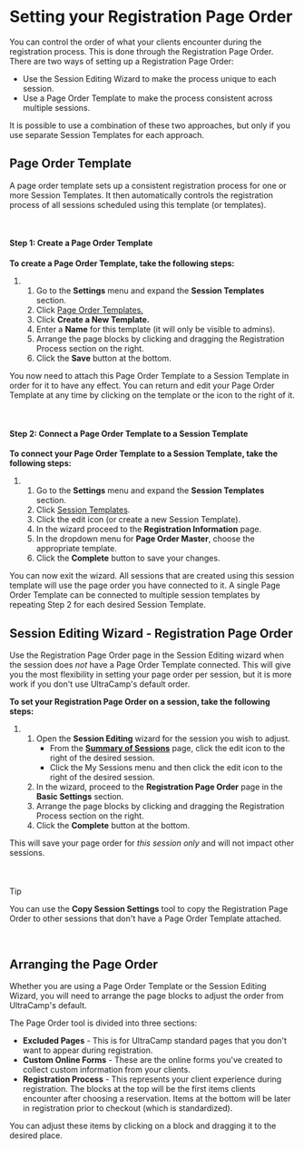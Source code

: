 # Setting your Registration Page Order
You can control the order of what your clients encounter during the registration process. This is done through the Registration Page Order. There are two ways of setting up a Registration Page Order:


* Use the Session Editing Wizard to make the process unique to each session.
* Use a Page Order Template to make the process consistent across multiple sessions.


It is possible to use a combination of these two approaches, but only if you use separate Session Templates for each approach.


## 


## Page Order Template


A page order template sets up a consistent registration process for one or more Session Templates. It then automatically controls the registration process of all sessions scheduled using this template (or templates).


 


#### Step 1: Create a Page Order Template


**To create a Page Order Template, take the following steps:**


1. 1. Go to the **Settings** menu and expand the **Session Templates** section.
	2. Click [Page Order Templates.](https://www.ultracamp.com/admin/Config/pageOrderMastersList.aspx)
	3. Click **Create a New Template.**
	4. Enter a **Name** for this template (it will only be visible to admins).
	5. Arrange the page blocks by clicking and dragging the Registration Process section on the right.
	6. Click the **Save** button at the bottom.


You now need to attach this Page Order Template to a Session Template in order for it to have any effect. You can return and edit your Page Order Template at any time by clicking on the template or the icon to the right of it.


 


#### Step 2: Connect a Page Order Template to a Session Template


**To connect your Page Order Template to a Session Template, take the following steps:**


1. 1. Go to the **Settings** menu and expand the **Session Templates** section.
	2. Click [Session Templates](https://www.ultracamp.com/admin/Config/sessiontemplates.aspx).
	3. Click the edit icon (or create a new Session Template).
	4. In the wizard proceed to the **Registration Information** page.
	5. In the dropdown menu for **Page Order Master**, choose the appropriate template.
	6. Click the **Complete** button to save your changes.


You can now exit the wizard. All sessions that are created using this session template will use the page order you have connected to it. A single Page Order Template can be connected to multiple session templates by repeating Step 2 for each desired Session Template.


## 


## Session Editing Wizard - Registration Page Order


Use the Registration Page Order page in the Session Editing wizard when the session does *not* have a Page Order Template connected. This will give you the most flexibility in setting your page order per session, but it is more work if you don't use UltraCamp's default order.


**To set your Registration Page Order on a session, take the following steps:**


1. 1. Open the **Session Editing** wizard for the session you wish to adjust.
		* From the [**Summary of Sessions**](https://www.ultracamp.com/Admin/scheduling/sessions.aspx) page, click the edit icon to the right of the desired session.
		* Click the My Sessions menu and then click the edit icon to the right of the desired session.
	2. In the wizard, proceed to the **Registration Page Order** page in the **Basic Settings** section.
	3. Arrange the page blocks by clicking and dragging the Registration Process section on the right.
	4. Click the **Complete** button at the bottom.


This will save your page order for *this session only* and will not impact other sessions.


 



#### 
 Tip


You can use the **Copy Session Settings** tool to copy the Registration Page Order to other sessions that don't have a Page Order Template attached.


 



## 


## Arranging the Page Order


Whether you are using a Page Order Template or the Session Editing Wizard, you will need to arrange the page blocks to adjust the order from UltraCamp's default.


The Page Order tool is divided into three sections:


* **Excluded Pages** - This is for UltraCamp standard pages that you don't want to appear during registration.
* **Custom Online Forms** - These are the online forms you've created to collect custom information from your clients.
* **Registration Process** - This represents your client experience during registration. The blocks at the top will be the first items clients encounter after choosing a reservation. Items at the bottom will be later in registration prior to checkout (which is standardized).


You can adjust these items by clicking on a block and dragging it to the desired place.


 





 


 

